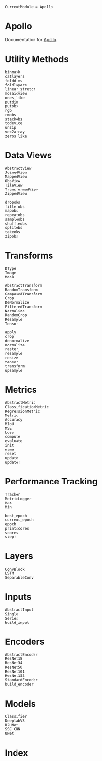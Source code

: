 ```@meta
CurrentModule = Apollo
```

# Apollo

Documentation for [Apollo](https://github.com/JoshuaBillson/Apollo.jl).

# Utility Methods

```@docs
binmask
catlayers
folddims
foldlayers
linear_stretch
mosaicview
ones_like
putdim
putobs
rgb
rmobs
stackobs
todevice
unzip
vec2array
zeros_like
```

# Data Views
```@docs
AbstractView
JoinedView
MappedView
ObsView
TileView
TransformedView
ZippedView

dropobs
filterobs
mapobs
repeatobs
sampleobs
shuffleobs
splitobs
takeobs
zipobs
```

# Transforms
```@docs
DType
Image
Mask

AbstractTransform
RandomTransform
ComposedTransform
Crop
DeNormalize
FilteredTransform
Normalize
RandomCrop
Resample
Tensor

apply
crop
denormalize
normalize
raster
resample
resize
tensor
transform
upsample
```

# Metrics

```@docs
AbstractMetric
ClassificationMetric
RegressionMetric
Metric
Accuracy
MIoU
MSE
Loss
compute
evaluate
init
name
reset!
update
update!
```

# Performance Tracking
```@docs
Tracker
MetricLogger
Max
Min

best_epoch
current_epoch
epoch!
printscores
scores
step!
```

# Layers

```@docs
ConvBlock
LSTM
SeparableConv
```

# Inputs
```@docs
AbstractInput
Single
Series
build_input
```

# Encoders

```@docs
AbstractEncoder
ResNet18
ResNet34
ResNet50
ResNet101
ResNet152
StandardEncoder
build_encoder
```

# Models

```@docs
Classifier
DeeplabV3
R2UNet
SSC_CNN
UNet
```

# Index

```@index
```